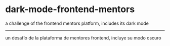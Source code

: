 # dark-mode-frontend-mentors

a challenge of the frontend mentors platform, includes its dark mode

-----------------------------------------------------------------------------

un desafío de la plataforma de mentores frontend, incluye su modo oscuro
